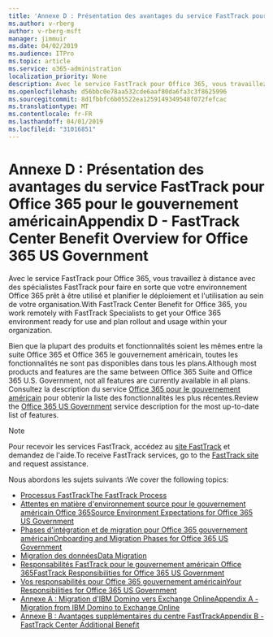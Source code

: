 ```yaml
---
title: 'Annexe D : Présentation des avantages du service FastTrack pour Office 365 pour le gouvernement américain'
ms.author: v-rberg
author: v-rberg-msft
manager: jimmuir
ms.date: 04/02/2019
ms.audience: ITPro
ms.topic: article
ms.service: o365-administration
localization_priority: None
description: Avec le service FastTrack pour Office 365, vous travaillez à distance avec des spécialistes FastTrack pour faire en sorte que votre environnement Office 365 prêt à être utilisé et planifier le déploiement et l'utilisation au sein de votre organisation.
ms.openlocfilehash: d56bbc0e78aa532cde6aaf80da6fa3c3f8625996
ms.sourcegitcommit: 8d1fbbfc6b05522ea1259149349548f072fefcac
ms.translationtype: MT
ms.contentlocale: fr-FR
ms.lasthandoff: 04/01/2019
ms.locfileid: "31016851"
---
```

# <a name="appendix-d---fasttrack-center-benefit-overview-for-office-365-us-government"></a><span data-ttu-id="d3bda-103">Annexe D : Présentation des avantages du service FastTrack pour Office 365 pour le gouvernement américain</span><span class="sxs-lookup"><span data-stu-id="d3bda-103">Appendix D - FastTrack Center Benefit Overview for Office 365 US Government</span></span>

<span data-ttu-id="d3bda-104">Avec le service FastTrack pour Office 365, vous travaillez à distance avec des spécialistes FastTrack pour faire en sorte que votre environnement Office 365 prêt à être utilisé et planifier le déploiement et l'utilisation au sein de votre organisation.</span><span class="sxs-lookup"><span data-stu-id="d3bda-104">With FastTrack Center Benefit for Office 365, you work remotely with FastTrack Specialists to get your Office 365 environment ready for use and plan rollout and usage within your organization.</span></span> 
  
<span data-ttu-id="d3bda-105">Bien que la plupart des produits et fonctionnalités soient les mêmes entre la suite Office 365 et Office 365 le gouvernement américain, toutes les fonctionnalités ne sont pas disponibles dans tous les plans.</span><span class="sxs-lookup"><span data-stu-id="d3bda-105">Although most products and features are the same between Office 365 Suite and Office 365 U.S. Government, not all features are currently available in all plans.</span></span> <span data-ttu-id="d3bda-106">Consultez la description du service [Office 365 pour le gouvernement américain](https://aka.ms/aboutgovcloud) pour obtenir la liste des fonctionnalités les plus récentes.</span><span class="sxs-lookup"><span data-stu-id="d3bda-106">Review the [Office 365 US Government](https://aka.ms/aboutgovcloud) service description for the most up-to-date list of features.</span></span>

> [!NOTE]
> <span data-ttu-id="d3bda-107">Pour recevoir les services FastTrack, accédez au [site FastTrack](https://go.microsoft.com/fwlink/?linkid=780698) et demandez de l'aide.</span><span class="sxs-lookup"><span data-stu-id="d3bda-107">To receive FastTrack services, go to the [FastTrack site](https://go.microsoft.com/fwlink/?linkid=780698) and request assistance.</span></span>  

<span data-ttu-id="d3bda-108">Nous abordons les sujets suivants :</span><span class="sxs-lookup"><span data-stu-id="d3bda-108">We cover the following topics:</span></span>
- [<span data-ttu-id="d3bda-109">Processus FastTrack</span><span class="sxs-lookup"><span data-stu-id="d3bda-109">The FastTrack Process</span></span>](O365-fasttrack-process.md) 
- [<span data-ttu-id="d3bda-110">Attentes en matière d'environnement source pour le gouvernement américain Office 365</span><span class="sxs-lookup"><span data-stu-id="d3bda-110">Source Environment Expectations for Office 365 US Government</span></span>](US-Gov-appendix-source-environment-expectations.md)   
- [<span data-ttu-id="d3bda-111">Phases d'intégration et de migration pour Office 365 gouvernement américain</span><span class="sxs-lookup"><span data-stu-id="d3bda-111">Onboarding and Migration Phases for Office 365 US Government</span></span>](US-Gov-appendix-onboarding-and-migration.md)
- [<span data-ttu-id="d3bda-112">Migration des données</span><span class="sxs-lookup"><span data-stu-id="d3bda-112">Data Migration</span></span>](O365-data-migration.md)    
- [<span data-ttu-id="d3bda-113">Responsabilités FastTrack pour le gouvernement américain Office 365</span><span class="sxs-lookup"><span data-stu-id="d3bda-113">FastTrack Responsibilities for Office 365 US Government</span></span>](US-Gov-appendix-fasttrack-responsibilities.md)   
- [<span data-ttu-id="d3bda-114">Vos responsabilités pour Office 365 gouvernement américain</span><span class="sxs-lookup"><span data-stu-id="d3bda-114">Your Responsibilities for Office 365 US Government</span></span>](US-Gov-appendix-your-responsibilities.md) 
- [<span data-ttu-id="d3bda-115">Annexe A : Migration d'IBM Domino vers Exchange Online</span><span class="sxs-lookup"><span data-stu-id="d3bda-115">Appendix A - Migration from IBM Domino to Exchange Online</span></span>](O365-from-ibm-domino-to-exchange-online.md)   
- [<span data-ttu-id="d3bda-116">Annexe B : Avantages supplémentaires du centre FastTrack</span><span class="sxs-lookup"><span data-stu-id="d3bda-116">Appendix B - FastTrack Center Additional Benefit</span></span>](O365-fasttrack-additional-benefits.md)


